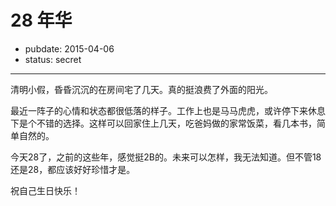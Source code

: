 # 28 年华

- pubdate: 2015-04-06
- status: secret

-------

清明小假，昏昏沉沉的在房间宅了几天。真的挺浪费了外面的阳光。

最近一阵子的心情和状态都很低落的样子。工作上也是马马虎虎，或许停下来休息下是个不错的选择。这样可以回家住上几天，吃爸妈做的家常饭菜，看几本书，简单自然的。

今天28了，之前的这些年，感觉挺2B的。未来可以怎样，我无法知道。但不管18还是28，都应该好好珍惜才是。

祝自己生日快乐！
